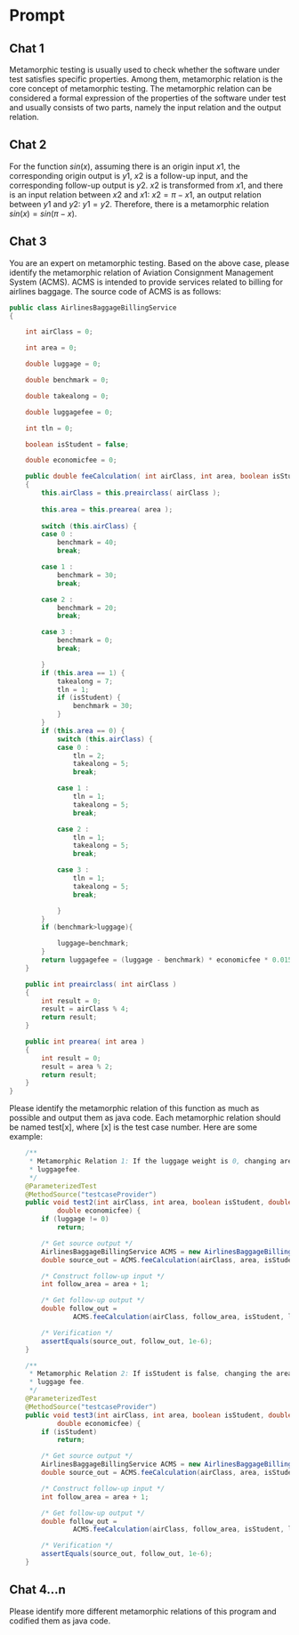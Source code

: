 # Prompt

## Chat 1

Metamorphic testing is usually used to check whether the software under test satisfies specific properties. Among them, metamorphic relation is the core concept of metamorphic testing. The metamorphic relation can be considered a formal expression of the properties of the software under test and usually consists of two parts, namely the input relation and the output relation.

## Chat 2

For the function $sin(x)$, assuming there is an origin input $x1$, the corresponding origin output is $y1$, $x2$ is a follow-up input, and the corresponding follow-up output is $y2$. $x2$ is transformed from $x1$, and there is an input relation between $x2$ and $x1$: $x2=\pi-x1$, an output relation between $y1$ and $y2$: $y1=y2$. Therefore, there is a metamorphic relation $sin(x)=sin(\pi-x)$.

## Chat 3

You are an expert on metamorphic testing. Based on the above case, please identify the metamorphic relation of Aviation Consignment Management System (ACMS). ACMS is intended to provide services related to billing for airlines baggage. The source code of ACMS is as follows:

```java
public class AirlinesBaggageBillingService
{

    int airClass = 0;

    int area = 0;

    double luggage = 0;

    double benchmark = 0;

    double takealong = 0;

    double luggagefee = 0;

    int tln = 0;

    boolean isStudent = false;

    double economicfee = 0;

    public double feeCalculation( int airClass, int area, boolean isStudent, double luggage, double economicfee )
    {
        this.airClass = this.preairclass( airClass );
        
        this.area = this.prearea( area );
        
        switch (this.airClass) {
        case 0 :
            benchmark = 40;
            break;

        case 1 :
            benchmark = 30;
            break;

        case 2 :
            benchmark = 20;
            break;

        case 3 :
            benchmark = 0;
            break;

        }
        if (this.area == 1) {
            takealong = 7;
            tln = 1;
            if (isStudent) {
                benchmark = 30;
            }
        }
        if (this.area == 0) {
            switch (this.airClass) {
            case 0 :
                tln = 2;
                takealong = 5;
                break;

            case 1 :
                tln = 1;
                takealong = 5;
                break;

            case 2 :
                tln = 1;
                takealong = 5;
                break;

            case 3 :
                tln = 1;
                takealong = 5;
                break;

            }
        }
        if (benchmark>luggage){ 

        	luggage=benchmark;
        }
        return luggagefee = (luggage - benchmark) * economicfee * 0.015;
    }

    public int preairclass( int airClass )
    {
        int result = 0;
        result = airClass % 4;
        return result;
    }

    public int prearea( int area )
    {
        int result = 0;
        result = area % 2;
        return result;
    }
}
```

Please identify the metamorphic relation of this function as much as possible and output them as java code. Each metamorphic relation should be named test[x], where [x] is the test case number. Here are some example:

```java
    /**
     * Metamorphic Relation 1: If the luggage weight is 0, changing area should not affect the
     * luggagefee.
     */
    @ParameterizedTest
    @MethodSource("testcaseProvider")
    public void test2(int airClass, int area, boolean isStudent, double luggage,
            double economicfee) {
        if (luggage != 0)
            return;

        /* Get source output */
        AirlinesBaggageBillingService ACMS = new AirlinesBaggageBillingService();
        double source_out = ACMS.feeCalculation(airClass, area, isStudent, luggage, economicfee);

        /* Construct follow-up input */
        int follow_area = area + 1;

        /* Get follow-up output */
        double follow_out =
                ACMS.feeCalculation(airClass, follow_area, isStudent, luggage, economicfee);

        /* Verification */
        assertEquals(source_out, follow_out, 1e-6);
    }

    /**
     * Metamorphic Relation 2: If isStudent is false, changing the area should not affect the
     * luggage fee.
     */
    @ParameterizedTest
    @MethodSource("testcaseProvider")
    public void test3(int airClass, int area, boolean isStudent, double luggage,
            double economicfee) {
        if (isStudent)
            return;

        /* Get source output */
        AirlinesBaggageBillingService ACMS = new AirlinesBaggageBillingService();
        double source_out = ACMS.feeCalculation(airClass, area, isStudent, luggage, economicfee);

        /* Construct follow-up input */
        int follow_area = area + 1;

        /* Get follow-up output */
        double follow_out =
                ACMS.feeCalculation(airClass, follow_area, isStudent, luggage, economicfee);

        /* Verification */
        assertEquals(source_out, follow_out, 1e-6);
    }
```

## Chat 4...n

Please identify more different metamorphic relations of this program and codified them as java code.